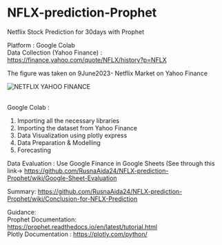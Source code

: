 # NFLX-prediction-Prophet
Netflix Stock Prediction for 30days with Prophet 

Platform : Google Colab<br>
Data Collection (Yahoo Finance) : https://finance.yahoo.com/quote/NFLX/history?p=NFLX <br>

The figure was taken on 9June2023- Netflix Market on Yahoo Finance

![NETFLIX YAHOO FINANCE](https://github.com/RusnaAida24/NFLX-prediction-Prophet/assets/92347993/c2795bbb-b23a-48e4-b634-a82e72fba31d)
<br><br>

Google Colab : 
1) Importing all the necessary libraries
2) Importing the dataset from Yahoo Finance
3) Data Visualization using plotly express
4) Data Preparation & Modelling
5) Forecasting

Data Evaluation : Use Google Finance in Google Sheets (See through this link-> https://github.com/RusnaAida24/NFLX-prediction-Prophet/wiki/Google-Sheet-Evaluation

Summary: https://github.com/RusnaAida24/NFLX-prediction-Prophet/wiki/Conclusion-for-NFLX-Prediction

Guidance: <br>
Prophet Documentation: https://prophet.readthedocs.io/en/latest/tutorial.html <br>
Plotly Documentation   : https://plotly.com/python/ <br>
 


